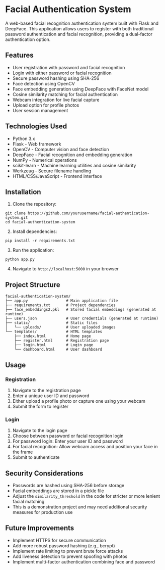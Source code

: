 # Facial Authentication System

A web-based facial recognition authentication system built with Flask and DeepFace. This application allows users to register with both traditional password authentication and facial recognition, providing a dual-factor authentication option.

## Features

- User registration with password and facial recognition
- Login with either password or facial recognition
- Secure password hashing using SHA-256
- Face detection using OpenCV
- Face embedding generation using DeepFace with FaceNet model
- Cosine similarity matching for facial authentication
- Webcam integration for live facial capture
- Upload option for profile photos
- User session management

## Technologies Used

- Python 3.x
- Flask - Web framework
- OpenCV - Computer vision and face detection
- DeepFace - Facial recognition and embedding generation
- NumPy - Numerical operations
- scikit-learn - Machine learning utilities and cosine similarity
- Werkzeug - Secure filename handling
- HTML/CSS/JavaScript - Frontend interface

## Installation

1. Clone the repository:
```
git clone https://github.com/yourusername/facial-authentication-system.git
cd facial-authentication-system
```

2. Install dependencies:
```
pip install -r requirements.txt
```

3. Run the application:
```
python app.py
```

4. Navigate to `http://localhost:5000` in your browser

## Project Structure

```
facial-authentication-system/
├── app.py                 # Main application file
├── requirements.txt       # Project dependencies
├── face_embeddings2.pkl   # Stored facial embeddings (generated at runtime)
├── users.json             # User credentials (generated at runtime)
├── static/                # Static files
│   └── uploads/           # User uploaded images
└── templates/             # HTML templates
    ├── index.html         # Home page
    ├── register.html      # Registration page
    ├── login.html         # Login page
    └── dashboard.html     # User dashboard
```

## Usage

### Registration
1. Navigate to the registration page
2. Enter a unique user ID and password
3. Either upload a profile photo or capture one using your webcam
4. Submit the form to register

### Login
1. Navigate to the login page
2. Choose between password or facial recognition login
3. For password login: Enter your user ID and password
4. For facial recognition: Allow webcam access and position your face in the frame
5. Submit to authenticate

## Security Considerations

- Passwords are hashed using SHA-256 before storage
- Facial embeddings are stored in a pickle file
- Adjust the `similarity_threshold` in the code for stricter or more lenient facial matching
- This is a demonstration project and may need additional security measures for production use

## Future Improvements

- Implement HTTPS for secure communication
- Add more robust password hashing (e.g., bcrypt)
- Implement rate limiting to prevent brute force attacks
- Add liveness detection to prevent spoofing with photos
- Implement multi-factor authentication combining face and password
